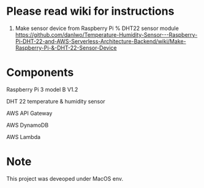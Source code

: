 # Please read wiki for instructions

1. Make sensor device from Raspberry Pi % DHT22 sensor module
https://github.com/danlwo/Temperature-Humidity-Sensor---Raspberry-Pi-DHT-22-and-AWS-Serverless-Architecture-Backend/wiki/Make-Raspberry-Pi-&-DHT-22-Sensor-Device

# Components 
Raspberry Pi 3 model B V1.2

DHT 22 temperature & humidity sensor

AWS API Gateway

AWS DynamoDB

AWS Lambda

# Note
This project was deveoped under MacOS env.
